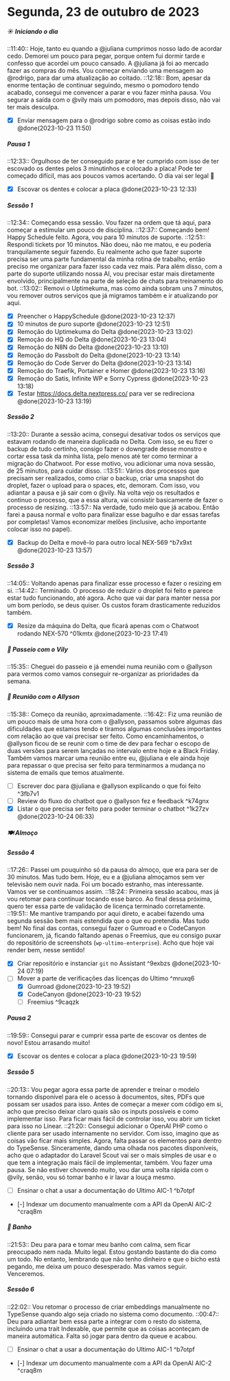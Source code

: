 # Segunda, 23 de outubro de 2023

##### ☀️ Iniciando o dia 
::11:40:: Hoje, tanto eu quando a @juliana cumprimos nosso lado de acordar cedo. Demorei um pouco para pegar, porque ontem fui dormir tarde e confesso que acordei um pouco cansado. A @juliana já foi ao mercado fazer as compras do mês. Vou começar enviando uma mensagem ao @rodrigo, para dar uma atualização ao coitado.
::12:18:: Bom, apesar da enorme tentação de continuar seguindo, mesmo o pomodoro tendo acabado, consegui me convencer a parar e vou fazer minha pausa. Vou segurar a saída com o @vily mais um pomodoro, mas depois disso, não vai ter mais desculpa.
- [x] Enviar mensagem para o @rodrigo sobre como as coisas estão indo @done(2023-10-23 11:50)

##### Pausa 1 
::12:33:: Orgulhoso de ter conseguido parar e ter cumprido com isso de ter escovado os dentes pelos 3 minutinhos e colocado a placa! Pode ter começado difícil, mas aos poucos vamos acertando. O dia vai ser legal 🥳
- [x] Escovar os dentes e colocar a placa @done(2023-10-23 12:33)

##### Sessão 1 
::12:34:: Começando essa sessão. Vou fazer na ordem que tá aqui, para começar a estimular um pouco de disciplina.
::12:37:: Começando bem! Happy Schedule feito. Agora, vou para 10 minutos de suporte.
::12:51:: Respondi tickets por 10 minutos. Não doeu, não me matou, e eu poderia tranquilamente seguir fazendo. Eu realmente acho que fazer suporte precisa ser uma parte fundamental da minha rotina de trabalho, então preciso me organizar para fazer isso cada vez mais. Para além disso, com a parte do suporte utilizando nossa AI, vou precisar estar mais diretamente envolvido, principalmente na parte de seleção de chats para treinamento do bot.
::13:02:: Removi o Uptimekuma, mas como ainda sobram uns 7 minutos, vou remover outros serviços que já migramos também e ir atualizando por aqui.
- [x] Preencher o HappySchedule @done(2023-10-23 12:37)
- [x] 10 minutos de puro suporte @done(2023-10-23 12:51)
- [x] Remoção do Uptimekuma do Delta @done(2023-10-23 13:02)
- [x] Remoção do HQ do Delta @done(2023-10-23 13:04)
- [x] Remoção do N8N do Delta @done(2023-10-23 13:10)
- [x] Remoção do Passbolt do Delta @done(2023-10-23 13:14)
- [x] Remoção do Code Server do Delta @done(2023-10-23 13:14)
- [x] Remoção do Traefik, Portainer e Homer @done(2023-10-23 13:16)
- [x] Remoção do Satis, Infinite WP e Sorry Cypress @done(2023-10-23 13:18)
- [x] Testar https://docs.delta.nextpress.co/ para ver se redireciona @done(2023-10-23 13:19)

##### Sessão 2 
::13:20:: Durante a sessão acima, consegui desativar todos os serviços que estavam rodando de maneira duplicada no Delta. Com isso, se eu fizer o backup de tudo certinho, consigo fazer o downgrade desse monstro e cortar essa task da minha lista, pelo menos até ter como terminar a migração do Chatwoot. Por esse motivo, vou adicionar uma nova sessão, de 25 minutos, para cuidar disso.
::13:51:: Vários dos processos que precisam ser realizados, como criar o backup, criar uma snapshot do droplet, fazer o upload para o spaces, etc, demoram. Com isso, vou adiantar a pausa e já sair com o @vily. Na volta vejo os resultados e continuo o processo, que a essa altura, vai consistir basicamente de fazer o processo de resizing.
::13:57:: Na verdade, tudo meio que já acabou. Então farei a pausa normal e volto para finalizar esse bagulho e dar essas tarefas por completas! Vamos economizar melões (inclusive, acho importante colocar isso no papel).
- [x] Backup do Delta e movê-lo para outro local NEX-569 ^b7x9xt @done(2023-10-23 13:57)

##### Sessão 3 
::14:05:: Voltando apenas para finalizar esse processo e fazer o resizing em si.
::14:42:: Terminado. O processo de reduzir o droplet foi feito e parece estar tudo funcionando, até agora. Acho que vai dar para manter nessa por um bom período, se deus quiser. Os custos foram drasticamente reduzidos também.
- [x] Resize da máquina do Delta, que ficará apenas com o Chatwoot rodando NEX-570 ^01kmtx @done(2023-10-23 17:41)

##### 🦮 Passeio com o Vily 
::15:35:: Cheguei do passeio e já emendei numa reunião com o @allyson para vermos como vamos conseguir re-organizar as prioridades da semana.

##### 💬 Reunião com o Allyson 
::15:38:: Começo da reunião, aproximadamente.
::16:42::  Fiz uma reunião de um pouco mais de uma hora com o @allyson, passamos sobre algumas das dificuldades que estamos tendo e tiramos algumas conclusões importantes com relação ao que vai precisar ser feito.
Como encaminhamentos, o @allyson ficou de se reunir com o time de dev para fechar o escopo de duas versões para serem lançadas no intervalo entre hoje e a Black Friday. Também vamos marcar uma reunião entre eu, @juliana e ele ainda hoje para repassar o que precisa ser feito para terminarmos a mudança no sistema de emails que temos atualmente.
- [ ] Escrever doc para @juliana e @allyson explicando o que foi feito  ^3fb7v1
- [ ] Review do fluxo do chatbot que o @allyson fez e feedback ^k74gnx
- [x] Listar o que precisa ser feito para poder terminar o chatbot ^1k27zv @done(2023-10-24 06:33)

##### 🍽️ Almoço 

##### Sessão 4 
::17:26:: Passei um pouquinho só da pausa do almoço, que era para ser de 30 minutos. Mas tudo bem. Hoje, eu e a @juliana almoçamos sem ver televisão nem ouvir nada. Foi um bocado estranho, mas interessante. Vamos ver se continuamos assim.
::18:24:: Primeira sessão acabou, mas já vou retomar para continuar tocando esse barco. Ao final dessa próxima, quero ter essa parte de validação de licença terminado corretamente.
::19:51:: Me mantive trampando por aqui direto, e acabei fazendo uma segunda sessão bem mais estendida que o que eu pretendia. Mas tudo bem! No final das contas, consegui fazer o Gumroad e o CodeCanyon funcionarem, já, ficando faltando apenas o Freemius, que eu consigo puxar do repositório de screenshots (`wp-ultimo-enterprise`). Acho que hoje vai render bem, nesse sentido!
- [x] Criar repositório e instanciar `git` no Assistant ^9exbzs @done(2023-10-24 07:19)
- [ ] Mover a parte de verificações das licenças do Ultimo ^mruxq6
	- [x] Gumroad @done(2023-10-23 19:52)
	- [x] CodeCanyon @done(2023-10-23 19:52)
	- [ ] Freemius ^9caqzk

##### Pausa 2 
::19:59::  Consegui parar e cumprir essa parte de escovar os dentes de novo! Estou arrasando muito!
- [x] Escovar os dentes e colocar a placa @done(2023-10-23 19:59)

##### Sessão 5 
::20:13:: Vou pegar agora essa parte de aprender e treinar o modelo tornando disponível para ele o acesso à documentos, sites, PDFs que possam ser usados para isso. Antes de começar a mexer com código em si, acho que preciso deixar claro quais são os inputs possíveis e como implementar isso. Para ficar mais fácil de controlar isso, vou abrir um ticket para isso no Linear.
::21:20:: Consegui adicionar o OpenAI PHP como o cliente para ser usado internamente no servidor. Com isso, imagino que as coisas vão ficar mais simples. Agora, falta passar os elementos para dentro do TypeSense. Sinceramente, dando uma olhada nos pacotes disponíveis, acho que o adaptador do Laravel Scout vai ser o mais simples de usar e o que tem a integração mais fácil de implementar, também. Vou fazer uma pausa. Se não estiver chovendo muito, vou dar uma volta rápida com o @vily, senão, vou só tomar banho e ir lavar a louça mesmo.
- [ ] Ensinar o chat a usar a documentação do Ultimo AIC-1 ^b7otpf
- [-] Indexar um documento manualmente com a API da OpenAI AIC-2 ^craq8m

##### 🛁 Banho 
::21:53:: Deu para para e tomar meu banho com calma, sem ficar preocupado nem nada. Muito legal. Estou gostando bastante do dia como um todo. No entanto, lembrando que não tenho dinheiro e que o bicho está pegando, me deixa um pouco desesperado. Mas vamos seguir. Venceremos.

##### Sessão 6 
::22:02:: Vou retomar o processo de criar embeddings manualmente no TypeSense quando algo seja criado no sistema como documento.
::00:47:: Deu para adiantar bem essa parte a integrar com o resto do sistema, incluindo uma trait Indexable, que permite que as coisas aconteçam de maneira automática. Falta só jogar para dentro da queue e acabou.
- [ ] Ensinar o chat a usar a documentação do Ultimo AIC-1 ^b7otpf
- [-] Indexar um documento manualmente com a API da OpenAI AIC-2 ^craq8m
